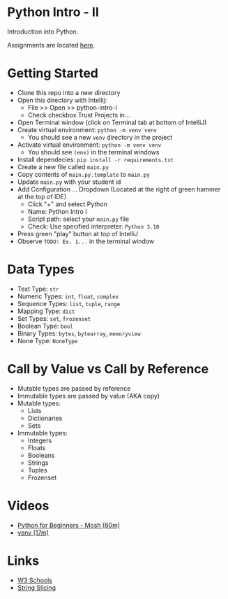 # Python Intro - II
Introduction into Python.

Assignments are located [here](assignments.md).

# Getting Started
- Clone this repo into a new directory
- Open this directory with Intellij:
  - File >> Open >> python-intro-I
  - Check checkbox Trust Projects in...
- Open Terminal window (click on Terminal tab at bottom of IntelliJ)
- Create virtual environment: `python -m venv venv`
  - You should see a new `venv` directory in the project
- Activate virtual environment: `python -m venv venv`
  - You should see `(env)` in the terminal windows
- Install dependecies: `pip install -r requirements.txt`
- Create a new file called `main.py`
- Copy contents of `main.py.template` to `main.py`
- Update `main.py` with your student id
- Add Configuration ... Dropdown (Located at the right of green hammer at the top of IDE)
  - Click "+" and select Python
  - Name: Python Intro I
  - Script path: select your `main.py` file
  - Check: Use specified interpreter: `Python 3.10`
- Press green "play" button at top of IntelliJ 
- Observe `TODO: Ex. 1...` in the terminal window

# Data Types
- Text Type: `str`
- Numeric Types: `int`, `float`, `complex`
- Sequence Types:	`list`, `tuple`, `range`
- Mapping Type: `dict`
- Set Types: `set`, `frozenset`
- Boolean Type: `bool`
- Binary Types: `bytes`, `bytearray`, `memoryview`
- None Type: `NoneType`

# Call by Value vs Call by Reference
- Mutable types are passed by reference
- Immutable types are passed by value (AKA copy)
- Mutable types:
  - Lists
  - Dictionaries
  - Sets
- Immutable types:
  - Integers
  - Floats
  - Booleans
  - Strings
  - Tuples
  - Frozenset

# Videos
- [Python for Beginners - Mosh (60m)](https://youtu.be/kqtD5dpn9C8)
- [venv (17m)](https://youtu.be/APOPm01BVrk)

# Links
- [W3 Schools](https://www.w3schools.com/python/python_intro.asp)
- [String Slicing](https://www.digitalocean.com/community/tutorials/how-to-index-and-slice-strings-in-python-3)
